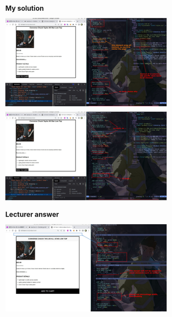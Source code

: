 ## **My solution**

![Alt my solution1](pic/01.jpg)

![Alt my solution2](pic/02.jpg)

## **Lecturer answer**

![Alt lect answer](pic/03.jpg)
